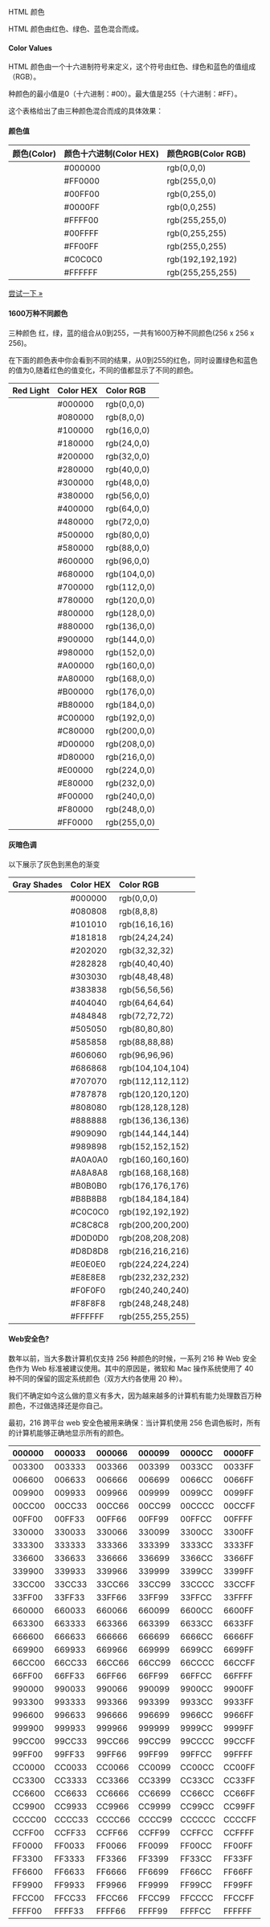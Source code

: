  HTML 颜色
 
 HTML 颜色由红色、绿色、蓝色混合而成。

 

#### Color Values

 HTML 颜色由一个十六进制符号来定义，这个符号由红色、绿色和蓝色的值组成（RGB）。 

 种颜色的最小值是0（十六进制：#00）。最大值是255（十六进制：#FF）。

 这个表格给出了由三种颜色混合而成的具体效果：

  
#### 颜色值

 

|颜色(Color)|颜色十六进制(Color HEX)|颜色RGB(Color RGB)|
|:--|:--|:--|
| |#000000|rgb(0,0,0)|
| |#FF0000|rgb(255,0,0)|
| |#00FF00|rgb(0,255,0)|
| |#0000FF|rgb(0,0,255)|
| |#FFFF00|rgb(255,255,0)|
| |#00FFFF|rgb(0,255,255)|
| |#FF00FF|rgb(255,0,255)|
| |#C0C0C0|rgb(192,192,192)|
| |#FFFFFF|rgb(255,255,255)|



[尝试一下 »](http://www.w3cschool.cc/try/try.php?filename=tryhtml_colorhex) 

 

#### 1600万种不同颜色

 三种颜色 红，绿，蓝的组合从0到255，一共有1600万种不同颜色(256 x 256 x 256)。

 在下面的颜色表中你会看到不同的结果，从0到255的红色，同时设置绿色和蓝色的值为0,随着红色的值变化，不同的值都显示了不同的颜色。

 

|Red Light|Color HEX|Color RGB|
|:--|:--|:--|
| |#000000 |rgb(0,0,0)|
| |#080000|rgb(8,0,0)|
| |#100000|rgb(16,0,0)|
| |#180000|rgb(24,0,0)|
| |#200000|rgb(32,0,0)|
| |#280000|rgb(40,0,0)|
| |#300000|rgb(48,0,0)|
| |#380000|rgb(56,0,0)|
| |#400000|rgb(64,0,0)|
| |#480000|rgb(72,0,0)|
| |#500000|rgb(80,0,0)|
| |#580000|rgb(88,0,0)|
| |#600000|rgb(96,0,0)|
| |#680000|rgb(104,0,0)|
| |#700000|rgb(112,0,0)|
| |#780000|rgb(120,0,0)|
| |#800000|rgb(128,0,0)|
| |#880000|rgb(136,0,0)|
| |#900000|rgb(144,0,0)|
| |#980000|rgb(152,0,0)|
| |#A00000|rgb(160,0,0)|
| |#A80000|rgb(168,0,0)|
| |#B00000|rgb(176,0,0)|
| |#B80000|rgb(184,0,0)|
| |#C00000|rgb(192,0,0)|
| |#C80000|rgb(200,0,0)|
| |#D00000|rgb(208,0,0)|
| |#D80000|rgb(216,0,0)|
| |#E00000|rgb(224,0,0)|
| |#E80000|rgb(232,0,0)|
| |#F00000|rgb(240,0,0)|
| |#F80000|rgb(248,0,0)|
| |#FF0000|rgb(255,0,0)|





#### 灰暗色调

 以下展示了灰色到黑色的渐变

 

|Gray Shades|Color HEX|Color RGB|
|:--|:--|:--|
| |#000000 |rgb(0,0,0) |
| |#080808 |rgb(8,8,8) |
| |#101010 |rgb(16,16,16) |
| |#181818 |rgb(24,24,24) |
| |#202020 |rgb(32,32,32) |
| |#282828 |rgb(40,40,40) |
| |#303030 |rgb(48,48,48) |
| |#383838 |rgb(56,56,56) |
| |#404040 |rgb(64,64,64) |
| |#484848 |rgb(72,72,72) |
| |#505050 |rgb(80,80,80) |
| |#585858 |rgb(88,88,88) |
| |#606060 |rgb(96,96,96) |
| |#686868 |rgb(104,104,104) |
| |#707070 |rgb(112,112,112) |
| |#787878 |rgb(120,120,120) |
| |#808080 |rgb(128,128,128) |
| |#888888 |rgb(136,136,136) |
| |#909090 |rgb(144,144,144) |
| |#989898 |rgb(152,152,152) |
| |#A0A0A0 |rgb(160,160,160) |
| |#A8A8A8 |rgb(168,168,168) |
| |#B0B0B0 |rgb(176,176,176) |
| |#B8B8B8 |rgb(184,184,184) |
| |#C0C0C0 |rgb(192,192,192) |
| |#C8C8C8 |rgb(200,200,200) |
| |#D0D0D0 |rgb(208,208,208) |
| |#D8D8D8 |rgb(216,216,216) |
| |#E0E0E0 |rgb(224,224,224) |
| |#E8E8E8 |rgb(232,232,232) |
| |#F0F0F0 |rgb(240,240,240) |
| |#F8F8F8 |rgb(248,248,248) |
| |#FFFFFF |rgb(255,255,255) |





#### Web安全色?

 数年以前，当大多数计算机仅支持 256 种颜色的时候，一系列 216 种 Web 安全色作为 Web 标准被建议使用。其中的原因是，微软和 Mac 操作系统使用了 40 种不同的保留的固定系统颜色（双方大约各使用 20 种）。

 我们不确定如今这么做的意义有多大，因为越来越多的计算机有能力处理数百万种颜色，不过做选择还是你自己。

 最初，216 跨平台 web 安全色被用来确保：当计算机使用 256 色调色板时，所有的计算机能够正确地显示所有的颜色。

 

 

|000000|000033|000066|000099|0000CC|0000FF|
|:--|:--|:--|:--|:--|:--|
|003300|003333|003366|003399|0033CC|0033FF|
|006600|006633|006666|006699|0066CC|0066FF|
|009900|009933|009966|009999|0099CC|0099FF|
|00CC00|00CC33|00CC66|00CC99|00CCCC|00CCFF|
|00FF00|00FF33|00FF66|00FF99|00FFCC|00FFFF|
|330000|330033|330066|330099|3300CC|3300FF|
|333300|333333|333366|333399|3333CC|3333FF|
|336600|336633|336666|336699|3366CC|3366FF|
|339900|339933|339966|339999|3399CC|3399FF|
|33CC00|33CC33|33CC66|33CC99|33CCCC|33CCFF|
|33FF00|33FF33|33FF66|33FF99|33FFCC|33FFFF|
|660000|660033|660066|660099|6600CC|6600FF|
|663300|663333|663366|663399|6633CC|6633FF|
|666600|666633|666666|666699|6666CC|6666FF|
|669900|669933|669966|669999|6699CC|6699FF|
|66CC00|66CC33|66CC66|66CC99|66CCCC|66CCFF|
|66FF00|66FF33|66FF66|66FF99|66FFCC|66FFFF|
|990000|990033|990066|990099|9900CC|9900FF|
|993300|993333|993366|993399|9933CC|9933FF|
|996600|996633|996666|996699|9966CC|9966FF|
|999900|999933|999966|999999|9999CC|9999FF|
|99CC00|99CC33|99CC66|99CC99|99CCCC|99CCFF|
|99FF00|99FF33|99FF66|99FF99|99FFCC|99FFFF|
|CC0000|CC0033|CC0066|CC0099|CC00CC|CC00FF|
|CC3300|CC3333|CC3366|CC3399|CC33CC|CC33FF|
|CC6600|CC6633|CC6666|CC6699|CC66CC|CC66FF|
|CC9900|CC9933|CC9966|CC9999|CC99CC|CC99FF|
|CCCC00|CCCC33|CCCC66|CCCC99|CCCCCC|CCCCFF|
|CCFF00|CCFF33|CCFF66|CCFF99|CCFFCC|CCFFFF|
|FF0000|FF0033|FF0066|FF0099|FF00CC|FF00FF|
|FF3300|FF3333|FF3366|FF3399|FF33CC|FF33FF|
|FF6600|FF6633|FF6666|FF6699|FF66CC|FF66FF|
|FF9900|FF9933|FF9966|FF9999|FF99CC|FF99FF|
|FFCC00|FFCC33|FFCC66|FFCC99|FFCCCC|FFCCFF|
|FFFF00|FFFF33|FFFF66|FFFF99|FFFFCC|FFFFFF|



